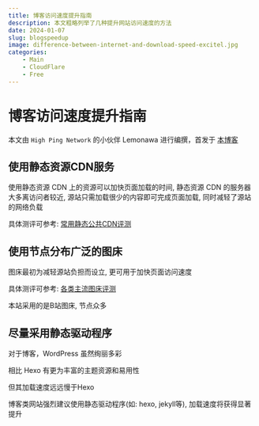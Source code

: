 ```yaml
---
title: 博客访问速度提升指南
description: 本文粗略列举了几种提升网站访问速度的方法
date: 2024-01-07
slug: blogspeedup
image: difference-between-internet-and-download-speed-excitel.jpg
categories:
    - Main
    - CloudFlare
    - Free
---
```


# 博客访问速度提升指南

本文由 `High Ping Network` 的小伙伴 Lemonawa 进行编撰，首发于 [本博客](https://blog.highp.ing)

## 使用静态资源CDN服务

使用静态资源 CDN 上的资源可以加快页面加载的时间, 静态资源 CDN 的服务器大多离访问者较近, 源站只需加载很少的内容即可完成页面加载, 同时减轻了源站的网络负载

具体测评可参考: [常用静态公共CDN评测](https://blog.highp.ing/p/public-cdn/)

## 使用节点分布广泛的图床

图床最初为减轻源站负担而设立, 更可用于加快页面访问速度

具体测评可参考: [各类主流图床评测](https://blog.highp.ing/p/pic-hosting/)

本站采用的是B站图床, 节点众多

## 尽量采用静态驱动程序

对于博客，WordPress 虽然绚丽多彩

相比 Hexo 有更为丰富的主题资源和易用性

但其加载速度远远慢于Hexo

博客类网站强烈建议使用静态驱动程序(如: hexo, jekyll等), 加载速度将获得显著提升
